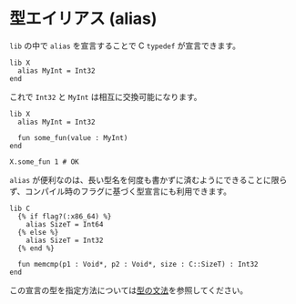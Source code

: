 # 型エイリアス (alias)

`lib` の中で `alias` を宣言することで C `typedef` が宣言できます。

```crystal
lib X
  alias MyInt = Int32
end
```

これで `Int32` と `MyInt` は相互に交換可能になります。

```crystal
lib X
  alias MyInt = Int32

  fun some_fun(value : MyInt)
end

X.some_fun 1 # OK
```

`alias` が便利なのは、長い型名を何度も書かずに済むようにできることに限らず、コンパイル時のフラグに基づく型宣言にも利用できます。

```crystal
lib C
  {% if flag?(:x86_64) %}
    alias SizeT = Int64
  {% else %}
    alias SizeT = Int32
  {% end %}

  fun memcmp(p1 : Void*, p2 : Void*, size : C::SizeT) : Int32
end
```

この宣言の型を指定方法については[型の文法](../type_grammar.md)を参照してください。
